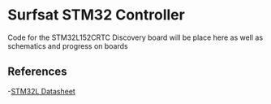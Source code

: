 # Surfsat STM32 Controller
Code for the STM32L152CRTC Discovery board will be place here as well as schematics and progress on boards

## References
-[STM32L Datasheet](http://www.st.com/content/ccc/resource/technical/document/datasheet/2a/6e/97/91/cd/c0/43/8b/DM00048356.pdf/files/DM00048356.pdf/jcr:content/translations/en.DM00048356.pdf)

